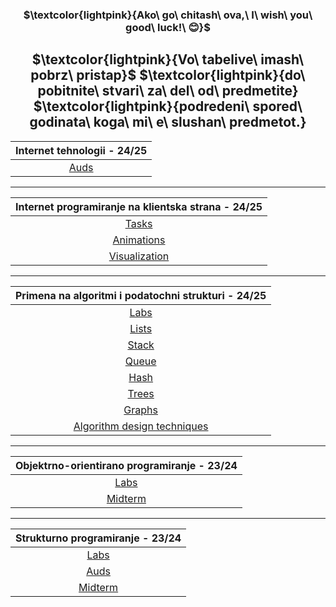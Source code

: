 <div align="center">

### $\textcolor{lightpink}{Ako\ go\ chitash\ ova,\ I\ wish\ you\ good\ luck!\ 😊}$
$\textcolor{lightpink}{Vo\ tabelive\ imash\ pobrz\ pristap\}$
$\textcolor{lightpink}{do\ pobitnite\ stvari\ za\ del\ od\ predmetite}
$\textcolor{lightpink}{podredeni\ spored\ godinata\ koga\ mi\ e\ slushan\ predmetot.}
---

| Internet tehnologii - 24/25 |
| :------------------------------------------------: |
| [Auds](https://github.com/mrkskq/uni-stuff/tree/main/IT/auds) |

---
  
| Internet programiranje na klientska strana - 24/25 |
| :------------------------------------------------: |
| [Tasks](https://github.com/mrkskq/uni-stuff/tree/main/IPKS/zadaci) |
| [Animations](https://github.com/mrkskq/uni-stuff/tree/main/IPKS/animacii) |
| [Visualization](https://github.com/mrkskq/uni-stuff/tree/main/IPKS/vizuelizacija) |

---

| Primena na algoritmi i podatochni strukturi - 24/25 |
| :------------------------------------------------: |
| [Labs](https://github.com/mrkskq/uni-stuff/tree/main/PAPS/labs) |
| [Lists](https://github.com/mrkskq/uni-stuff/tree/main/PAPS/listi) |
| [Stack](https://github.com/mrkskq/uni-stuff/tree/main/PAPS/stack) |
| [Queue](https://github.com/mrkskq/uni-stuff/tree/main/PAPS/queue) |
| [Hash](https://github.com/mrkskq/uni-stuff/tree/main/PAPS/hash) |
| [Trees](https://github.com/mrkskq/uni-stuff/tree/main/PAPS/drva) |
| [Graphs](https://github.com/mrkskq/uni-stuff/tree/main/PAPS/grafovi) |
| [Algorithm design techniques](https://github.com/mrkskq/uni-stuff/tree/main/PAPS/tehnikiNaKreiranjeAlgoritmi) |

---

| Objektrno-orientirano programiranje - 23/24 |
| :------------------------------------------------: |
| [Labs](https://github.com/mrkskq/uni-stuff/tree/main/OOP/labs) |
| [Midterm](https://github.com/mrkskq/uni-stuff/tree/main/OOP/kolokviumski) |

---

| Strukturno programiranje - 23/24 |
| :------------------------------------------------: |
| [Labs](https://github.com/mrkskq/uni-stuff/tree/main/SP/labs) |
| [Auds](https://github.com/mrkskq/uni-stuff/tree/main/SP/auditoriski)  |
| [Midterm](https://github.com/mrkskq/uni-stuff/tree/main/SP/za%20vezhbanje) | 

</div>

